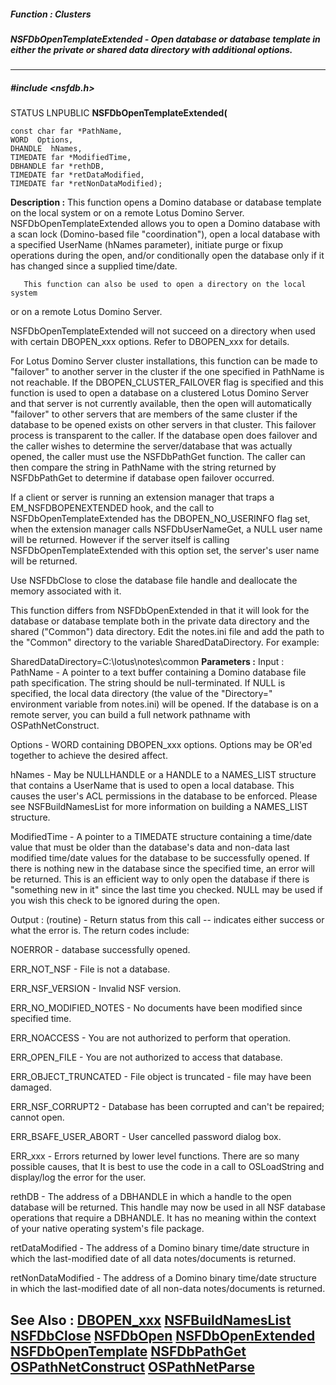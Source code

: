 ##### Function : Clusters
##### NSFDbOpenTemplateExtended - Open database or database template in either the private or shared data directory with additional options.
---
##### #include <nsfdb.h>
STATUS LNPUBLIC **NSFDbOpenTemplateExtended(**

	const char far *PathName,
	WORD  Options,
	DHANDLE  hNames,
	TIMEDATE far *ModifiedTime,
	DBHANDLE far *rethDB,
	TIMEDATE far *retDataModified,
	TIMEDATE far *retNonDataModified);
**Description :**
This function opens a Domino database or database template on the local system 
or on a remote Lotus Domino Server.  NSFDbOpenTemplateExtended allows you to 
open a Domino database with a scan lock (Domino-based file "coordination"), 
open a local database with a specified UserName (hNames parameter), initiate 
purge or fixup operations during the open, and/or conditionally open the 
database only if it has changed since a supplied time/date.

       This function can also be used to open a directory on the local system 
or on a remote Lotus Domino Server.

NSFDbOpenTemplateExtended will not succeed on a directory when used with 
certain DBOPEN_xxx options.  Refer to DBOPEN_xxx for details.

For Lotus Domino Server cluster installations, this function can be made to 
"failover" to another server in the cluster if the one specified in PathName is 
not reachable.  If the DBOPEN_CLUSTER_FAILOVER flag is specified and this 
function is used to open a database on a clustered Lotus Domino Server and that 
server is not currently available, then the open will automatically "failover" 
to other servers that are members of the same cluster if the database to be 
opened exists on other servers in that cluster.  This failover process is 
transparent to the caller.  If the database open does failover and the caller 
wishes to determine the server/database that was actually opened, the caller 
must use the NSFDbPathGet function.  The caller can then compare the string in 
PathName with the string returned by NSFDbPathGet to determine if database open 
failover occurred. 

If a client or server is running an extension manager that traps a 
EM_NSFDBOPENEXTENDED hook, and the call to NSFDbOpenTemplateExtended has the 
DBOPEN_NO_USERINFO flag set, when the extension manager calls NSFDbUserNameGet, 
a NULL user name will be returned.  However if the server itself is calling 
NSFDbOpenTemplateExtended with this option set, the server's user name will be 
returned.  

Use NSFDbClose to close the database file handle and deallocate the memory 
associated with it.

This function differs from NSFDbOpenExtended in that it will look for the 
database or database template both in the private data directory and the shared 
("Common") data directory. Edit the notes.ini file and add the path to the 
"Common" directory to the variable SharedDataDirectory.  For example:

 SharedDataDirectory=C:\lotus\notes\common
**Parameters :**
Input :
PathName  -  A pointer to a text buffer containing a Domino database file path specification.  The string should be null-terminated.  If NULL is specified, the local data directory (the value of the "Directory=" environment variable from notes.ini) will be opened.  If the database is on a remote server, you can build a full network pathname with OSPathNetConstruct.

Options  -  WORD containing DBOPEN_xxx options.  Options may be OR'ed together to achieve the desired affect.

hNames  -  May be NULLHANDLE or a HANDLE to a NAMES_LIST structure that contains a UserName that is used to open a local database.  This causes the user's ACL permissions in the database to be enforced.  Please see NSFBuildNamesList for more information on building a NAMES_LIST structure.

ModifiedTime  -  A pointer to a TIMEDATE structure containing a time/date value that must be older than the database's data and non-data last modified time/date values for the database to be successfully opened.  If there is nothing new in the database since the specified time, an error will be returned.  This is an efficient way to only open the database if there is "something new in it" since the last time you checked.  NULL may be used if you wish this check to be ignored during the open.

Output :
(routine)  -  Return status from this call -- indicates either success or what the error is. The return codes include:

NOERROR - database successfully opened.

ERR_NOT_NSF - File is not a database.

ERR_NSF_VERSION - Invalid NSF version.

ERR_NO_MODIFIED_NOTES - No documents have been modified since specified time.

ERR_NOACCESS - You are not authorized to perform that operation.

ERR_OPEN_FILE - You are not authorized to access that database.

ERR_OBJECT_TRUNCATED - File object is truncated - file may have been damaged.

ERR_NSF_CORRUPT2 - Database has been corrupted and can't be repaired; cannot open.

ERR_BSAFE_USER_ABORT - User cancelled password dialog box.

ERR_xxx - Errors returned by lower level functions.  There are so many possible causes, that It is best to use the code in a call to OSLoadString and display/log the error for the user. 


rethDB  -  The address of a DBHANDLE in which a handle to the open database will be returned.  This handle may now be used in all NSF database operations that require a DBHANDLE.  It has no meaning within the context of your native operating system's file package.

retDataModified  -  The address of a Domino binary time/date structure in which the last-modified date of all data notes/documents is returned.

retNonDataModified  -  The address of a Domino binary time/date structure in which the last-modified date of all non-data notes/documents is returned.

**See Also :**
[DBOPEN_xxx](D:/md_files/DBOPEN_xxx.md)
[NSFBuildNamesList](D:/md_files/NSFBuildNamesList.md)
[NSFDbClose](D:/md_files/NSFDbClose.md)
[NSFDbOpen](D:/md_files/NSFDbOpen.md)
[NSFDbOpenExtended](D:/md_files/NSFDbOpenExtended.md)
[NSFDbOpenTemplate](D:/md_files/NSFDbOpenTemplate.md)
[NSFDbPathGet](D:/md_files/NSFDbPathGet.md)
[OSPathNetConstruct](D:/md_files/OSPathNetConstruct.md)
[OSPathNetParse](D:/md_files/OSPathNetParse.md)
---
